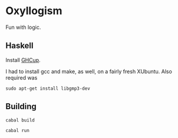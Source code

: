 # Oxyllogism

Fun with logic.

## Haskell

Install [GHCup](https://www.haskell.org/ghcup/).

I had to install gcc and make, as well, on a fairly fresh XUbuntu.
Also required was 

    sudo apt-get install libgmp3-dev


## Building

`cabal build`

`cabal run`